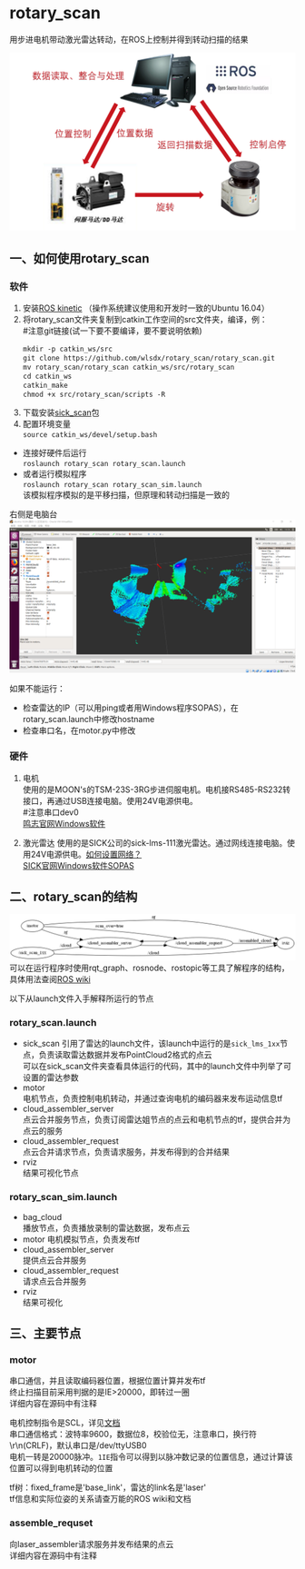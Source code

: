 # rotary_scan
用步进电机带动激光雷达转动，在ROS上控制并得到转动扫描的结果  

![structure](/files/structure.png)

## 一、如何使用rotary_scan
### 软件

1. 安装[ROS kinetic](https://wiki.ros.org/kinetic/Installation) （操作系统建议使用和开发时一致的Ubuntu 16.04）
2. 将rotary_scan文件夹复制到catkin工作空间的src文件夹，编译，例：  
#注意git链接(试一下要不要编译，要不要说明依赖)
	```
	mkdir -p catkin_ws/src
	git clone https://github.com/wlsdx/rotary_scan/rotary_scan.git
	mv rotary_scan/rotary_scan catkin_ws/src/rotary_scan
	cd catkin_ws
	catkin_make
	chmod +x src/rotary_scan/scripts -R
	```
3. 下载安装[sick_scan](https://github.com/SICKAG/sick_scan)包
4. 配置环境变量  
`source catkin_ws/devel/setup.bash`  
- 连接好硬件后运行  
`roslaunch rotary_scan rotary_scan.launch`  
- 或者运行模拟程序  
`roslaunch rotary_scan rotary_scan_sim.launch`  
该模拟程序模拟的是平移扫描，但原理和转动扫描是一致的

右侧是电脑台![result](/files/keyboard.png)

如果不能运行：
- 检查雷达的IP（可以用ping或者用Windows程序SOPAS），在rotary_scan.launch中修改hostname
- 检查串口名，在motor.py中修改

### 硬件

1. 电机  
使用的是MOON's的TSM-23S-3RG步进伺服电机。电机接RS485-RS232转接口，再通过USB连接电脑。使用24V电源供电。  
#注意串口dev0  
[鸣志官网Windows软件](https://www.moons.com.cn/support-training/tools/Step_Servo)

2. 激光雷达
使用的是SICK公司的sick-lms-111激光雷达。通过网线连接电脑。使用24V电源供电。[如何设置网络？](https://www.cnblogs.com/21207-iHome/p/8022512.html)  
[SICK官网Windows软件SOPAS](https://www.sick.com/cn/zh/search?text=SOPAS)

## 二、rotary_scan的结构
![node_graph](/files/node_graph.png)  
可以在运行程序时使用rqt_graph、rosnode、rostopic等工具了解程序的结构，具体用法查阅[ROS wiki](wiki.ros.org)  

以下从launch文件入手解释所运行的节点

### rotary_scan.launch
- sick_scan 
引用了雷达的launch文件，该launch中运行的是`sick_lms_1xx`节点，负责读取雷达数据并发布PointCloud2格式的点云  
可以在sick_scan文件夹查看具体运行的代码，其中的launch文件中列举了可设置的雷达参数
- motor  
电机节点，负责控制电机转动，并通过查询电机的编码器来发布运动信息tf
- cloud_assembler_server  
点云合并服务节点，负责订阅雷达姐节点的点云和电机节点的tf，提供合并为点云的服务
- cloud_assembler_request  
点云合并请求节点，负责请求服务，并发布得到的合并结果
- rviz  
结果可视化节点

### rotary_scan_sim.launch
- bag_cloud  
播放节点，负责播放录制的雷达数据，发布点云
- motor
电机模拟节点，负责发布tf
- cloud_assembler_server  
提供点云合并服务
- cloud_assembler_request  
请求点云合并服务
- rviz  
结果可视化

## 三、主要节点
### motor  
串口通信，并且读取编码器位置，根据位置计算并发布tf  
终止扫描目前采用判据的是IE>20000，即转过一圈  
详细内容在源码中有注释

电机控制指令是SCL，详见[文档](/files/Host-Command-Reference_920-0002P.PDF)  
串口通信格式：波特率9600，数据位8，校验位无，注意串口，换行符\r\n(CRLF)，默认串口是/dev/ttyUSB0  
电机一转是20000脉冲。`1IE`指令可以得到以脉冲数记录的位置信息，通过计算该位置可以得到电机转动的位置

tf树：fixed_frame是'base_link'，雷达的link名是'laser'  
tf信息和实际位姿的关系请查万能的ROS wiki和文档

### assemble_requset
向laser_assembler请求服务并发布结果的点云  
详细内容在源码中有注释
